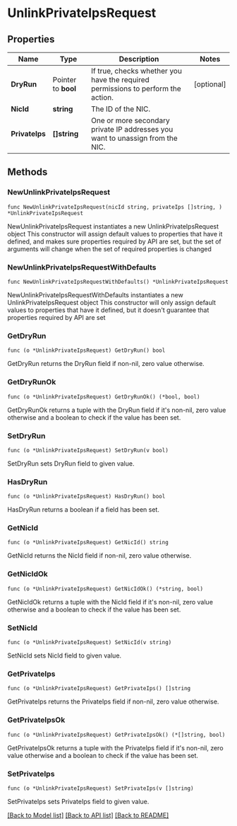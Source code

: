 # UnlinkPrivateIpsRequest

## Properties

Name | Type | Description | Notes
------------ | ------------- | ------------- | -------------
**DryRun** | Pointer to **bool** | If true, checks whether you have the required permissions to perform the action. | [optional] 
**NicId** | **string** | The ID of the NIC. | 
**PrivateIps** | **[]string** | One or more secondary private IP addresses you want to unassign from the NIC. | 

## Methods

### NewUnlinkPrivateIpsRequest

`func NewUnlinkPrivateIpsRequest(nicId string, privateIps []string, ) *UnlinkPrivateIpsRequest`

NewUnlinkPrivateIpsRequest instantiates a new UnlinkPrivateIpsRequest object
This constructor will assign default values to properties that have it defined,
and makes sure properties required by API are set, but the set of arguments
will change when the set of required properties is changed

### NewUnlinkPrivateIpsRequestWithDefaults

`func NewUnlinkPrivateIpsRequestWithDefaults() *UnlinkPrivateIpsRequest`

NewUnlinkPrivateIpsRequestWithDefaults instantiates a new UnlinkPrivateIpsRequest object
This constructor will only assign default values to properties that have it defined,
but it doesn't guarantee that properties required by API are set

### GetDryRun

`func (o *UnlinkPrivateIpsRequest) GetDryRun() bool`

GetDryRun returns the DryRun field if non-nil, zero value otherwise.

### GetDryRunOk

`func (o *UnlinkPrivateIpsRequest) GetDryRunOk() (*bool, bool)`

GetDryRunOk returns a tuple with the DryRun field if it's non-nil, zero value otherwise
and a boolean to check if the value has been set.

### SetDryRun

`func (o *UnlinkPrivateIpsRequest) SetDryRun(v bool)`

SetDryRun sets DryRun field to given value.

### HasDryRun

`func (o *UnlinkPrivateIpsRequest) HasDryRun() bool`

HasDryRun returns a boolean if a field has been set.

### GetNicId

`func (o *UnlinkPrivateIpsRequest) GetNicId() string`

GetNicId returns the NicId field if non-nil, zero value otherwise.

### GetNicIdOk

`func (o *UnlinkPrivateIpsRequest) GetNicIdOk() (*string, bool)`

GetNicIdOk returns a tuple with the NicId field if it's non-nil, zero value otherwise
and a boolean to check if the value has been set.

### SetNicId

`func (o *UnlinkPrivateIpsRequest) SetNicId(v string)`

SetNicId sets NicId field to given value.


### GetPrivateIps

`func (o *UnlinkPrivateIpsRequest) GetPrivateIps() []string`

GetPrivateIps returns the PrivateIps field if non-nil, zero value otherwise.

### GetPrivateIpsOk

`func (o *UnlinkPrivateIpsRequest) GetPrivateIpsOk() (*[]string, bool)`

GetPrivateIpsOk returns a tuple with the PrivateIps field if it's non-nil, zero value otherwise
and a boolean to check if the value has been set.

### SetPrivateIps

`func (o *UnlinkPrivateIpsRequest) SetPrivateIps(v []string)`

SetPrivateIps sets PrivateIps field to given value.



[[Back to Model list]](../README.md#documentation-for-models) [[Back to API list]](../README.md#documentation-for-api-endpoints) [[Back to README]](../README.md)


